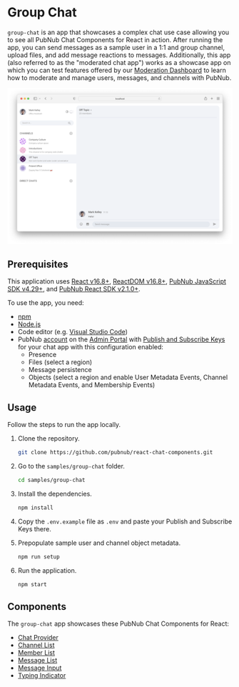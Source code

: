 # Group Chat

`group-chat` is an app that showcases a complex chat use case allowing you to see all PubNub Chat Components for React in action. After running the app, you can send messages as a sample user in a 1:1 and group channel, upload files, and add message reactions to messages. Additionally, this app (also referred to as the "moderated chat app") works as a showcase app on which you can test features offered by our [Moderation Dashboard](https://www.pubnub.com/docs/chat/moderation-dashboard/getting-started) to learn how to moderate and manage users, messages, and channels with PubNub.

![Group chat app for React](screenshot.png)

## Prerequisites

This application uses [React v16.8+](https://www.npmjs.com/package/react/v/16.8.0), [ReactDOM v16.8+](https://www.npmjs.com/package/react-dom), [PubNub JavaScript SDK v4.29+](https://www.pubnub.com/docs/sdks/javascript/), and [PubNub React SDK v2.1.0+](https://www.pubnub.com/docs/chat/react/setup).

To use the app, you need:

* [npm](https://docs.npmjs.com/cli/v6/commands/npm-install)
* [Node.js](https://nodejs.org/en/download/)
* Code editor (e.g. [Visual Studio Code](https://code.visualstudio.com/download))
* PubNub [account](https://www.pubnub.com/docs/setup/account-setup) on the
[Admin Portal](https://admin.pubnub.com/) with [Publish and Subscribe Keys](https://www.pubnub.com/docs/basics/initialize-pubnub) for your chat app with this configuration enabled:
    * Presence
    * Files (select a region)
    * Message persistence
    * Objects (select a region and enable User Metadata Events, Channel Metadata Events, and Membership Events)

## Usage

Follow the steps to run the app locally.

1. Clone the repository.

    ```bash
    git clone https://github.com/pubnub/react-chat-components.git
    ```

1. Go to the `samples/group-chat` folder.

    ```bash
    cd samples/group-chat
    ```

1. Install the dependencies.

    ```bash
    npm install
    ```

1. Copy the `.env.example` file as `.env` and paste your Publish and Subscribe Keys there.

1. Prepopulate sample user and channel object metadata.

    ```bash
    npm run setup
    ```

1. Run the application.

    ```bash
    npm start
    ```

## Components

The `group-chat` app showcases these PubNub Chat Components for React:

* [Chat Provider](https://pubnub.github.io/react-chat-components/docs/?path=/docs/components-chat-provider--default)
* [Channel List](https://pubnub.github.io/react-chat-components/docs/?path=/docs/components-channel-list--default)
* [Member List](https://pubnub.github.io/react-chat-components/docs/?path=/docs/components-member-list--default)
* [Message List](https://pubnub.github.io/react-chat-components/docs/?path=/docs/components-message-list--default)
* [Message Input](https://pubnub.github.io/react-chat-components/docs/?path=/docs/components-message-input--default)
* [Typing Indicator](https://pubnub.github.io/react-chat-components/docs/?path=/docs/components-typing-indicator--default)